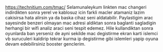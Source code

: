 https://technitium.com/tmac/
Selamunaleykum linkten mac changeri indirdikten sonra yerel ve kablosuz icin farkli macler atamaniz lazim cakisirsa hata alirsin ya da baska cihaz seni aldatabilir. 
Paylastigim arac sayesinde benzeri olmayan mac adresi aldiktan sonra baglanti sagladigin herhangi bir wifi analiz araci seni tespit edemez. 
Hile kullandiktan sonra oyunlarda ban yerseniz de ayni sekilde mac degistirme ekran karti islemci vb suruculeri kaldirip tekrar kurma ip degistirme gibi islemleri yapip oyuna devam edebilirsiniz booster genclerim.
